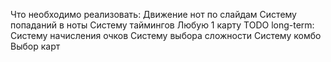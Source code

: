 Что необходимо реализовать:
Движение нот по слайдам
Систему попаданий в ноты
Систему таймингов
Любую 1 карту
TODO long-term:
Систему начисления очков
Систему выбора сложности
Систему комбо
Выбор карт

